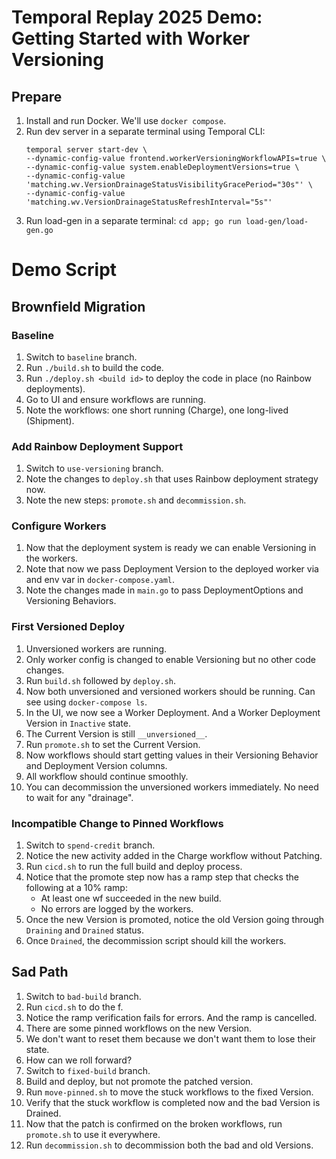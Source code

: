 # Temporal Replay 2025 Demo: Getting Started with Worker Versioning

## Prepare
1. Install and run Docker. We'll use `docker compose`.
2. Run dev server in a separate terminal using Temporal CLI:
   ```shell
   temporal server start-dev \
   --dynamic-config-value frontend.workerVersioningWorkflowAPIs=true \
   --dynamic-config-value system.enableDeploymentVersions=true \
   --dynamic-config-value 'matching.wv.VersionDrainageStatusVisibilityGracePeriod="30s"' \
   --dynamic-config-value 'matching.wv.VersionDrainageStatusRefreshInterval="5s"'
   ```
3. Run load-gen in a separate terminal: `cd app; go run load-gen/load-gen.go`


# Demo Script

## Brownfield Migration

### Baseline
1. Switch to `baseline` branch.
2. Run `./build.sh` to build the code.
3. Run `./deploy.sh <build id>` to deploy the code in place (no Rainbow deployments).
4. Go to UI and ensure workflows are running.
5. Note the workflows: one short running (Charge), one long-lived (Shipment).

### Add Rainbow Deployment Support
1. Switch to `use-versioning` branch.
2. Note the changes to `deploy.sh` that uses Rainbow deployment strategy now.
3. Note the new steps: `promote.sh` and `decommission.sh`.

### Configure Workers
1. Now that the deployment system is ready we can enable Versioning in the workers.
2. Note that now we pass Deployment Version to the deployed worker via and env var in `docker-compose.yaml`.
3. Note the changes made in `main.go` to pass DeploymentOptions and Versioning Behaviors.

### First Versioned Deploy
1. Unversioned workers are running.
2. Only worker config is changed to enable Versioning but no other code changes.
3. Run `build.sh` followed by `deploy.sh`.
4. Now both unversioned and versioned workers should be running. Can see using `docker-compose ls`.
5. In the UI, we now see a Worker Deployment. And a Worker Deployment Version in `Inactive` state.
6. The Current Version is still `__unversioned__`.
7. Run `promote.sh` to set the Current Version.
8. Now workflows should start getting values in their Versioning Behavior and Deployment Version columns.
9. All workflow should continue smoothly.
10. You can decommission the unversioned workers immediately. No need to wait for any "drainage".

### Incompatible Change to Pinned Workflows
1. Switch to `spend-credit` branch.
2. Notice the new activity added in the Charge workflow without Patching.
3. Run `cicd.sh` to run the full build and deploy process.
4. Notice that the promote step now has a ramp step that checks the following at a 10% ramp:
   - At least one wf succeeded in the new build.
   - No errors are logged by the workers.
5. Once the new Version is promoted, notice the old Version going through `Draining` and `Drained` status.
6. Once `Drained`, the decommission script should kill the workers.

## Sad Path

1. Switch to `bad-build` branch.
2. Run `cicd.sh` to do the f.
3. Notice the ramp verification fails for errors. And the ramp is cancelled.
4. There are some pinned workflows on the new Version.
5. We don't want to reset them because we don't want them to lose their state.
6. How can we roll forward?
7. Switch to `fixed-build` branch.
8. Build and deploy, but not promote the patched version.
9. Run `move-pinned.sh` to move the stuck workflows to the fixed Version.
10. Verify that the stuck workflow is completed now and the bad Version is Drained.
11. Now that the patch is confirmed on the broken workflows, run `promote.sh` to use it everywhere. 
12. Run `decommission.sh` to decommission both the bad and old Versions.